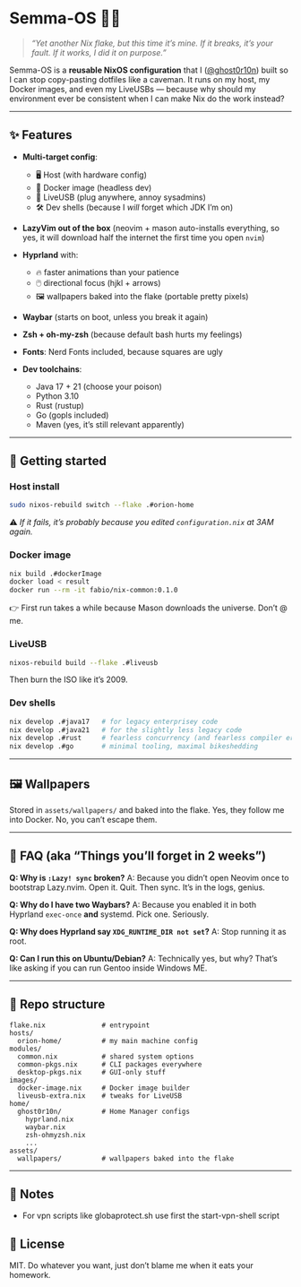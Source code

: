# Semma-OS 🐧💀

> _“Yet another Nix flake, but this time it’s mine.
> If it breaks, it’s your fault. If it works, I did it on purpose.”_

Semma-OS is a **reusable NixOS configuration** that I ([@ghost0r10n](https://github.com/ghost0r10n)) built so I can stop copy-pasting dotfiles like a caveman. It runs on my host, my Docker images, and even my LiveUSBs — because why should my environment ever be consistent when I can make Nix do the work instead?

---

## ✨ Features

- **Multi-target config**:
  - 🖥️ Host (with hardware config)
  - 🐳 Docker image (headless dev)
  - 💾 LiveUSB (plug anywhere, annoy sysadmins)
  - 🛠️ Dev shells (because I _will_ forget which JDK I’m on)

- **LazyVim out of the box** (neovim + mason auto-installs everything, so yes, it will download half the internet the first time you open `nvim`)
- **Hyprland** with:
  - 🔥 faster animations than your patience
  - 🖱️ directional focus (hjkl + arrows)
  - 🖼️ wallpapers baked into the flake (portable pretty pixels)

- **Waybar** (starts on boot, unless you break it again)
- **Zsh + oh-my-zsh** (because default bash hurts my feelings)
- **Fonts**: Nerd Fonts included, because squares are ugly
- **Dev toolchains**:
  - Java 17 + 21 (choose your poison)
  - Python 3.10
  - Rust (rustup)
  - Go (gopls included)
  - Maven (yes, it’s still relevant apparently)

---

## 🚀 Getting started

### Host install

```bash
sudo nixos-rebuild switch --flake .#orion-home
```

⚠️ _If it fails, it’s probably because you edited `configuration.nix` at 3AM again._

### Docker image

```bash
nix build .#dockerImage
docker load < result
docker run --rm -it fabio/nix-common:0.1.0
```

👉 First run takes a while because Mason downloads the universe. Don’t @ me.

### LiveUSB

```bash
nixos-rebuild build --flake .#liveusb
```

Then burn the ISO like it’s 2009.

### Dev shells

```bash
nix develop .#java17   # for legacy enterprisey code
nix develop .#java21   # for the slightly less legacy code
nix develop .#rust     # fearless concurrency (and fearless compiler errors)
nix develop .#go       # minimal tooling, maximal bikeshedding
```

---

## 🖼️ Wallpapers

Stored in `assets/wallpapers/` and baked into the flake.
Yes, they follow me into Docker. No, you can’t escape them.

---

## 🔧 FAQ (aka “Things you’ll forget in 2 weeks”)

**Q: Why is `:Lazy! sync` broken?**
A: Because you didn’t open Neovim once to bootstrap Lazy.nvim. Open it. Quit. Then sync. It’s in the logs, genius.

**Q: Why do I have two Waybars?**
A: Because you enabled it in both Hyprland `exec-once` **and** systemd. Pick one. Seriously.

**Q: Why does Hyprland say `XDG_RUNTIME_DIR not set`?**
A: Stop running it as root.

**Q: Can I run this on Ubuntu/Debian?**
A: Technically yes, but why? That’s like asking if you can run Gentoo inside Windows ME.

---

## 📂 Repo structure

```
flake.nix              # entrypoint
hosts/
  orion-home/          # my main machine config
modules/
  common.nix           # shared system options
  common-pkgs.nix      # CLI packages everywhere
  desktop-pkgs.nix     # GUI-only stuff
images/
  docker-image.nix     # Docker image builder
  liveusb-extra.nix    # tweaks for LiveUSB
home/
  ghost0r10n/          # Home Manager configs
    hyprland.nix
    waybar.nix
    zsh-ohmyzsh.nix
    ...
assets/
  wallpapers/          # wallpapers baked into the flake
```

---

## 📝 Notes

- For vpn scripts like globaprotect.sh use first the start-vpn-shell script

## 📝 License

MIT. Do whatever you want, just don’t blame me when it eats your homework.

